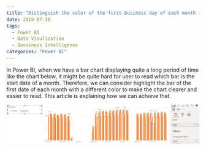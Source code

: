 ```yaml
---
title: "Distinguish the color of the first business day of each month in the bar charts in Power BI"
date: 2019-07-18
tags: 
  - Power BI
  - Data Visulization
  - Bussiness Intelligence
categories: "Power BI" 
---
```

In Power BI, when we have a bar chart displaying quite a long period of time like the chart below, it might be quite hard for user to read which bar is the start date of a month. Therefore, we can consider highlight the bar of the first date of each month with a different color to make the chart clearer and easier to read.  This article is explaining how we can achieve that.

![BarChart](/assets/images/2019-07-18/BarChart.png)
